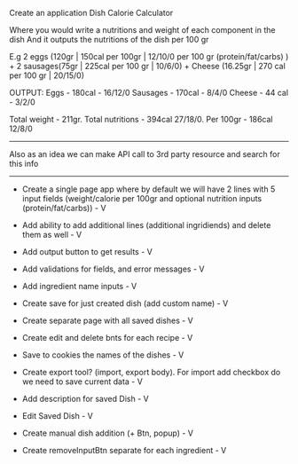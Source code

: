 Create an application Dish Calorie Calculator

Where you would write a nutritions and weight of each component in the dish
And it outputs the nutritions of the dish per 100 gr

E.g 2 eggs (120gr | 150cal per 100gr | 12/10/0 per 100 gr (protein/fat/carbs) ) +
2 sausages(75gr | 225cal per 100 gr | 10/6/0) +
Cheese (16.25gr | 270 cal per 100 gr | 20/15/0)

OUTPUT:
Eggs - 180cal - 16/12/0
Sausages - 170cal - 8/4/0
Cheese - 44 cal - 3/2/0

Total weight - 211gr.
Total nutritions - 394cal 27/18/0.
Per 100gr - 186cal 12/8/0

---

Also as an idea we can make API call to 3rd party resource and search for this info

---

- Create a single page app where by default we will have 2 lines with 5 input fields (weight/calorie per 100gr and optional nutrition inputs (protein/fat/carbs)) - V
- Add ability to add additional lines (additional ingridiends) and delete them as well - V
- Add output button to get results - V
- Add validations for fields, and error messages - V
- Add ingredient name inputs - V

- Create save for just created dish (add custom name) - V
- Create separate page with all saved dishes - V
- Create edit and delete bnts for each recipe - V
- Save to cookies the names of the dishes - V
- Create export tool? (import, export body). For import add checkbox do we need to save current data - V
- Add description for saved Dish - V
- Edit Saved Dish - V
- Create manual dish addition (+ Btn, popup) - V
- Create removeInputBtn separate for each ingredient - V
